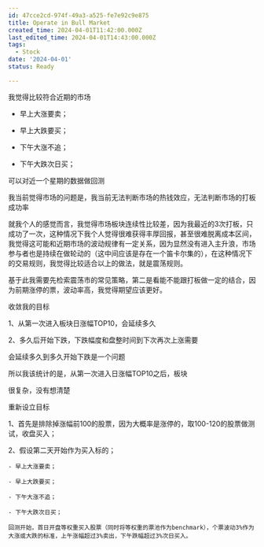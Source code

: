 ```yaml
---
id: 47cce2cd-974f-49a3-a525-fe7e92c9e875
title: Operate in Bull Market
created_time: 2024-04-01T11:42:00.000Z
last_edited_time: 2024-04-01T14:43:00.000Z
tags:
  - Stock
date: '2024-04-01'
status: Ready

---
```


我觉得比较符合近期的市场

*   早上大涨要卖；

*   早上大跌要买；

*   下午大涨不追；

*   下午大跌次日买；

可以对近一个星期的数据做回测

我当前觉得市场的问题是，我当前无法判断市场的热钱效应，无法判断市场的打板成功率

就我个人的感觉而言，我觉得市场板块连续性比较差，因为我最近的3次打板，只成功了一次，这种情况下我个人觉得很难获得丰厚回报，甚至很难脱离成本区间，我觉得这可能和近期市场的波动规律有一定关系，因为显然没有进入主升浪，市场参与者也是持续在做轮动的（这中间应该是存在一个笛卡尔集的），在这种情况下的交易规则，我觉得比较适合以上的做法，就是震荡规则。

基于此我需要先检索震荡市的常见策略，第二是看能不能跟打板做一定的结合，因为前期涨停的票，波动率高，我觉得期望应该更好。

收敛我的目标

1、从第一次进入板块日涨幅TOP10，会延续多久

2、多久后开始下跌，下跌幅度和盘整时间到下次再次上涨需要

会延续多久到多久开始下跌是一个问题

所以我该统计的是，从第一次进入日涨幅TOP10之后，板块

很复杂，没有想清楚

重新设立目标

1、首先是排除掉涨幅前100的股票，因为大概率是涨停的，取100-120的股票做测试，收盘买入；

2、假设第二天开始作为买入标的；

    - 早上大涨要卖；

    - 早上大跌要买；

    - 下午大涨不追；

    - 下午大跌次日买；

    回测开始，首日开盘等权重买入股票（同时将等权重的票池作为benchmark），个票波动3%作为大涨或大跌的标准，上午涨幅超过3%卖出，下午跌幅超过3%次日买入。

